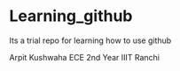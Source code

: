 # Learning_github
Its a trial repo for learning how to use github

Arpit Kushwaha
ECE 2nd Year
IIIT Ranchi
